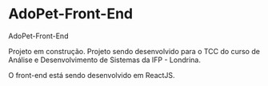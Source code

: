 # AdoPet-Front-End

AdoPet-Front-End

Projeto em construção.
Projeto sendo desenvolvido para o TCC do curso de Análise e Desenvolvimento de Sistemas da IFP - Londrina.

O front-end está sendo desenvolvido em ReactJS.
